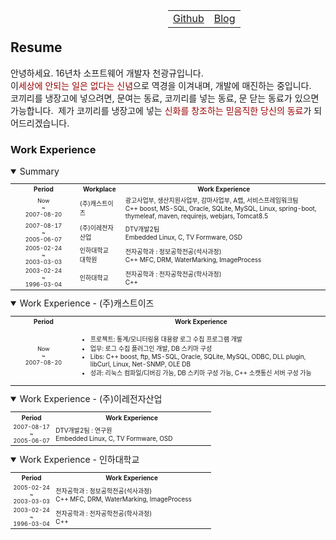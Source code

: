 <table align="right" style="text-align:center;width:50%;">
		<tr>
			<td ><a href="https://github.com/chonkk" target="_blank">Github</a></td>
			<td ><a href="https://chonkk.blog.me" target="_blank">Blog</a></td>
		</tr>
</table><br/><br/>

## Resume

안녕하세요. 16년차 소프트웨어 개발자 천광규입니다.<br/>
이<font style="color:#900;">세상에 안되는 일은 없다는 신념</font>으로 역경을 이겨내며, 개발에 매진하는 중입니다.<br/>
코끼리를 냉장고에 넣으려면, 문여는 동료, 코끼리를 넣는 동료, 문 닫는 동료가 있으면 가능합니다.&nbsp;
제가 코끼리를 냉장고에 넣는 <font style="color:#900;">신화를 창조하는 믿음직한 당신의 동료</font>가 되어드리겠습니다.

### Work Experience
<details open>
	<summary>Summary</summary>
    <p style="font-size:8pt;">
	<table style="width:100%;font-size:x-small;">
    <tr>
	    <th style="text-align:center;width:21%;">Period</th>
	    <th style="text-align:center;">Workplace</th>
	    <th style="text-align:center;">Work Experience</th>
</tr>
<tr>
      <td style="text-align:center;font-size:xx-small;">Now<br/>~<br/>2007-08-20</td>
      <td>(주)캐스트이즈</td>
      <td>
	      광고사업부,&nbsp;생산지원사업부,&nbsp;감마사업부,&nbsp;A랩,&nbsp;서비스프레임워크팀<br/>
	      C++ boost, MS-SQL, Oracle, SQLite, MySQL, Linux, spring-boot, thymeleaf, maven, requirejs, webjars, Tomcat8.5
	</td>
    </tr>
    <tr>
      <td style="text-align:center;font-size:xx-small;">2007-08-17<br/>~<br/>2005-06-07</td>
      <td>(주)이레전자산업</td>
      <td>DTV개발2팀<br/>
	     Embedded Linux, C, TV Formware, OSD</td>
    </tr>
    <tr>
      <td style="text-align:center;font-size:xx-small;">2005-02-24<br/>~<br/>2003-03-03</td>
      <td>인하대학교<br/>대학원</td>
      <td>전자공학과 : 정보공학전공(석사과정)<br/>C++ MFC, DRM, WaterMarking, ImageProcess</td>
    </tr>
    <tr>
      <td style="text-align:center;font-size:xx-small;">2003-02-24<br/>~<br/>1996-03-04</td>
      <td>인하대학교</td>
      <td>전자공학과 : 전자공학전공(학사과정)<br/>C++</td>
    </tr>
	</table>
    </p>
</details>

<details open>
	<summary>Work Experience - (주)캐스트이즈</summary>
    <p style="font-size:8pt;">
	<table style="width:100%;font-size:x-small;">
    <tr>
	    <th style="text-align:center;width:21%;">Period</th>
	    <th style="text-align:center;">Work Experience</th>
</tr>
<tr>
      <td style="text-align:center;font-size:xx-small;">Now<br/>~<br/>2007-08-20</td>
      <td>
	      <UL>
		      <LI>프로젝트: 통계/모니터링용 대용량 로그 수집 프로그램 개발</LI>
	      <LI>업무: 로그 수집 플러그인 개발, DB 스키마 구성</LI>
	      <LI>Libs: C++ boost, ftp, MS-SQL, Oracle, SQLite, MySQL, ODBC, DLL plugin, libCurl, Linux, Net-SNMP, OLE DB</LI>
	      <LI>성과: 리눅스 컴파일/디버깅 가능, DB 스키마 구성 가능, C++ 소캣통신 서버 구성 가능</LI>
	      </UL>
	</td>
    </tr>
   	</table>
    </p>
</details>

<details open>
	<summary>Work Experience - (주)이레전자산업</summary>
    <p style="font-size:8pt;">
	<table style="width:100%;font-size:x-small;">
    <tr>
	    <th style="text-align:center;width:21%;">Period</th>
	    <th style="text-align:center;">Work Experience</th>
</tr>
    <tr>
      <td style="text-align:center;font-size:xx-small;">2007-08-17<br/>~<br/>2005-06-07</td>
      <td>DTV개발2팀 : 연구원<br/>
	     Embedded Linux, C, TV Formware, OSD</td>
    </tr>
</table>
    </p>
</details>

<details open>
	<summary> Work Experience - 인하대학교</summary>
    <p style="font-size:8pt;">
	<table style="width:100%;font-size:x-small;">
    <tr>
	    <th style="text-align:center;width:21%;">Period</th>
	    <th style="text-align:center;">Work Experience</th>
</tr>
    <tr>
      <td style="text-align:center;font-size:xx-small;">2005-02-24<br/>~<br/>2003-03-03</td>
      <td>전자공학과 : 정보공학전공(석사과정)<br/>C++ MFC, DRM, WaterMarking, ImageProcess</td>
    </tr>
    <tr>
      <td style="text-align:center;font-size:xx-small;">2003-02-24<br/>~<br/>1996-03-04</td>
      <td>전자공학과 : 전자공학전공(학사과정)<br/>C++</td>
    </tr>
	</table>
    </p>
</details>

